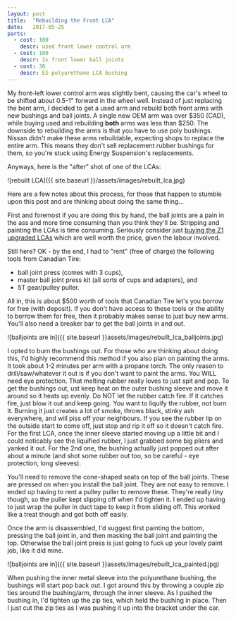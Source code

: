 ```yaml
---
layout: post
title:  "Rebuilding the Front LCA"
date:   2017-05-25
parts:
  - cost: 100
    descr: used front lower control arm
  - cost: 100
    descr: 2x front lower ball joints
  - cost: 30
    descr: ES polyurethane LCA bushing
---
```


My front-left lower control arm was slightly bent, causing the car's wheel to
be shifted about 0.5-1" forward in the wheel well. Instead of just replacing
the bent arm, I decided to get a used arm and rebuild both front arms with new
bushings and ball joints. A single new OEM arm was over $350 (CAD), while
buying used and rebuilding **both** arms was less than $250. The downside to
rebuilding the arms is that you have to use poly bushings. Nissan didn't make
these arms rebuildable, expecting shops to replace the entire arm.  This means
they don't sell replacement rubber bushings for them, so you're stuck using
Energy Suspension's replacements.

Anyways, here is the "after" shot of one of the LCAs:

![rebuilt LCA]({{ site.baseurl }}/assets/images/rebuilt_lca.jpg)

Here are a few notes about this process, for those that happen to stumble upon
this post and are thinking about doing the same thing...

First and foremost if you are doing this by hand, the ball joints are a pain in
the ass and more time consuming than you think they'll be. Stripping and
painting the LCAs is time consuming. Seriously consider just [buying the Z1
upgraded LCAs](https://www.z1motorsports.com/suspension/z1-motorsports/upgraded-oem-300zx-lower-control-arms-p-7011.html)
which are well worth the price, given the labour involved.

Still here? OK - by the end, I had to "rent" (free of charge) the
following tools from Canadian Tire:

 * ball joint press (comes with 3 cups),
 * master ball joint press kit (all sorts of cups and adapters), and
 * 5T gear/pulley puller.

All in, this is about $500 worth of tools that Canadian Tire let\'s you borrow
for free (with deposit). If you don't have access to these tools or the ability
to borrow them for free, then it probably makes sense to just buy new
arms. You'll also need a breaker bar to get the ball joints in and out.

![balljoints are in]({{ site.baseurl }}assets/images/rebuilt_lca_balljoints.jpg)

I opted to burn the bushings out. For those who are thinking about doing this,
I'd highly recommend this method if you also plan on painting the arms. It took
about 1-2 minutes per arm with a propane torch. The only reason to
drill/saw/whatever it out is if you don't want to paint the arms. You WILL need
eye protection. That melting rubber really loves to just spit and pop. To get
the bushings out, ust keep heat on the outer bushing sleeve and move it around
so it heats up evenly. Do NOT let the rubber catch fire. If it catches fire,
just blow it out and keep going. You want to liquify the rubber, not burn it.
Burning it just creates a lot of smoke, throws black, stinky ash everywhere,
and will piss off your neighbours. If you see the rubber lip on the outside
start to come off, just stop and rip it off so it doesn't catch fire. For the
first LCA, once the inner sleeve started moving up a little bit and I could
noticably see the liquified rubber, I just grabbed some big pliers and yanked
it out. For the 2nd one, the bushing actually just popped out after about a
minute (and shot some rubber out too, so be careful - eye protection, long
sleeves).

You'll need to remove the cone-shaped seats on top of the ball joints. These
are pressed on when you install the ball joint. They are not easy to remove. I
ended up having to rent a pulley puller to remove these. They're really tiny
though, so the puller kept slipping off when I'd tighten it. I ended up having
to just wrap the puller in duct tape to keep it from sliding off. This worked
like a treat though and got both off easily.

Once the arm is disassembled, I'd suggest first painting the bottom, pressing
the ball joint in, and then masking the ball joint and painting the top.
Otherwise the ball joint press is just going to fuck up your lovely paint job,
like it did mine.

![balljoints are in]({{ site.baseurl }}assets/images/rebuilt_lca_painted.jpg)

When pushing the inner metal sleeve into the polyurethane bushing, the bushings
will start pop back out. I got around this by throwing a couple zip ties around
the bushing/arm, through the inner sleeve. As I pushed the bushing in, I'd
tighten up the zip ties, which held the bushing in place. Then I just cut the
zip ties as I was pushing it up into the bracket under the car.
